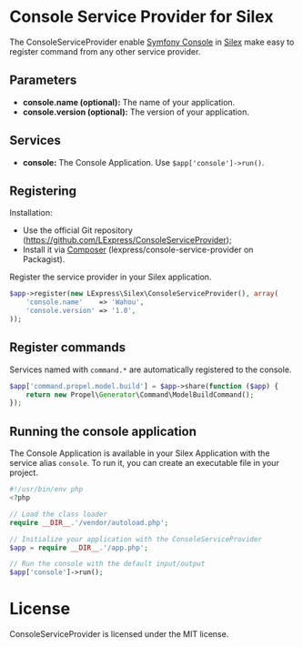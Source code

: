 # Console Service Provider for Silex

The ConsoleServiceProvider enable [Symfony Console](http://symfony.com/doc/current/components/console/)
in [Silex](http://silex-project.org/) make easy to register command from any other service provider.

## Parameters

* __console.name (optional):__ The name of your application.
* __console.version (optional):__ The version of your application.

## Services

* __console:__ The Console Application. Use `$app['console']->run()`.

## Registering

Installation:

* Use the official Git repository (https://github.com/LExpress/ConsoleServiceProvider);
* Install it via [Composer](http://getcomposer.org) (lexpress/console-service-provider on Packagist).

Register the service provider in your Silex application.

```php
$app->register(new LExpress\Silex\ConsoleServiceProvider(), array(
    'console.name'    => 'Wahou',
    'console.version' => '1.0',
));
```

## Register commands

Services named with `command.*` are automatically registered to the console.

```php
$app['command.propel.model.build'] = $app->share(function ($app) {
    return new Propel\Generator\Command\ModelBuildCommand();
});
```

## Running the console application

The Console Application is available in your Silex Application with the service alias `console`.
To run it, you can create an executable file in your project.

```php
#!/usr/bin/env php
<?php

// Load the class loader
require __DIR__.'/vendor/autoload.php';

// Initialize your application with the ConsoleServiceProvider
$app = require __DIR__.'/app.php';

// Run the console with the default input/output
$app['console']->run();
```

# License

ConsoleServiceProvider is licensed under the MIT license.
